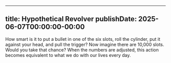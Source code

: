 
---
title: Hypothetical Revolver
publishDate: 2025-06-07T00:00:00-00:00
---

 How smart is it to put a bullet in one of the six slots, roll the cylinder, put it against your head, and pull the trigger? Now imagine there are 10,000 slots. Would you take that chance? When the numbers are adjusted, this action becomes equivalent to what we do with our lives every day.
